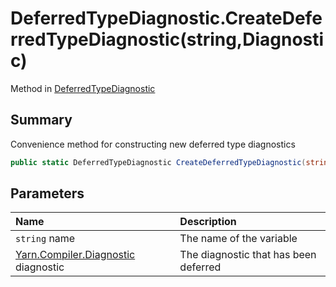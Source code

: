 # DeferredTypeDiagnostic.CreateDeferredTypeDiagnostic(string,Diagnostic)

Method in [DeferredTypeDiagnostic](/docs/api/csharp/yarn.compiler.deferredtypediagnostic.md)

## Summary


Convenience method for constructing new deferred type diagnostics


```csharp
public static DeferredTypeDiagnostic CreateDeferredTypeDiagnostic(string name, Diagnostic diagnostic)
```

## Parameters

|Name|Description|
|:---|:---|
|`string` name|The name of the variable|
|[Yarn.Compiler.Diagnostic](/docs/api/csharp/yarn.compiler.diagnostic.md) diagnostic|The diagnostic that has been deferred|

